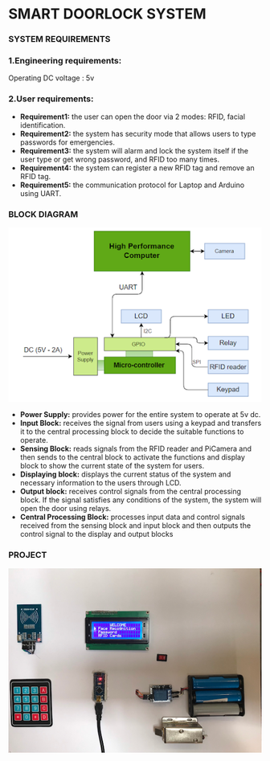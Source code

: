 # SMART DOORLOCK SYSTEM
### SYSTEM REQUIREMENTS
### 1.Engineering requirements:
Operating DC voltage : 5v
### 2.User requirements:
- **Requirement1:** the user can open the door via 2 modes: RFID, facial identification.
- **Requirement2:** the system has security mode that allows users to type passwords for emergencies.
- **Requirement3:** the system will alarm and lock the system itself if the user type or get wrong password, and RFID too many times.
- **Requirement4:** the system can register a new RFID tag and remove an RFID tag.
- **Requirement5:** the communication protocol for Laptop and Arduino using UART.

### BLOCK DIAGRAM 
!["blockdiagram"](blockdiagram.png)
- **Power Supply:** provides power for the entire system to operate at 5v dc.
- **Input Block:** receives the signal from users using a keypad and transfers it to the central processing block to decide the suitable functions to operate.
- **Sensing Block:** reads signals from the RFID reader and PiCamera and then sends to the central block to activate the functions and display block to show the current state of the system for users.
- **Displaying block:** displays the current status of the system and necessary information to the users through LCD.
- **Output block:** receives control signals from the central processing block. If the signal satisfies any conditions of the system, the system will open the door using relays.
- **Central Processing Block:** processes input data and control signals received from the sensing block and input block and then outputs the control signal to the display and output blocks
### PROJECT
!["project"](project.png)
